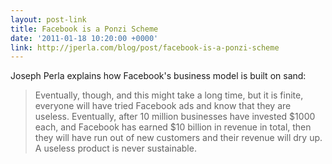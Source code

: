 ```yaml
---
layout: post-link
title: Facebook is a Ponzi Scheme
date: '2011-01-18 10:20:00 +0000'
link: http://jperla.com/blog/post/facebook-is-a-ponzi-scheme
---
```

Joseph Perla explains how Facebook's business model is built on sand:

> Eventually, though, and this might take a long time, but it is finite, everyone will have tried Facebook ads and know that they are useless. Eventually, after 10 million businesses have invested $1000 each, and Facebook has earned $10 billion in revenue in total, then they will have run out of new customers and their revenue will dry up. A useless product is never sustainable.